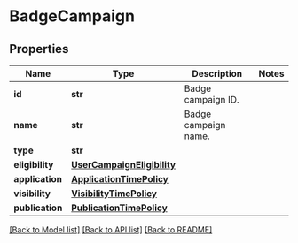 # BadgeCampaign

## Properties
Name | Type | Description | Notes
------------ | ------------- | ------------- | -------------
**id** | **str** | Badge campaign ID. | 
**name** | **str** | Badge campaign name. | 
**type** | **str** |  | 
**eligibility** | [**UserCampaignEligibility**](UserCampaignEligibility.md) |  | 
**application** | [**ApplicationTimePolicy**](ApplicationTimePolicy.md) |  | 
**visibility** | [**VisibilityTimePolicy**](VisibilityTimePolicy.md) |  | 
**publication** | [**PublicationTimePolicy**](PublicationTimePolicy.md) |  | 

[[Back to Model list]](../README.md#documentation-for-models) [[Back to API list]](../README.md#documentation-for-api-endpoints) [[Back to README]](../README.md)


